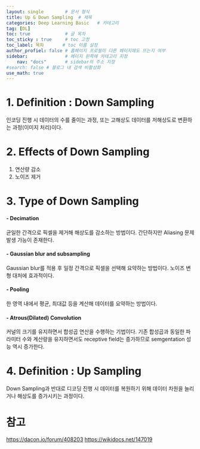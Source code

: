 ```yaml
---
layout: single        # 문서 형식
title: Up & Down Sampling  # 제목
categories: Deep Learning Basic   # 카테고리
tag: [DL]
toc: true             # 글 목차
toc_sticky : true     # toc 고정
toc_label: 목차       # toc 이름 설정
author_profiel: false # 홈페이지 프로필이 다른 페이지에도 뜨는지 여부
sidebar:              # 페이지 왼쪽에 카테고리 지정
    nav: "docs"       # sidebar의 주소 지정
#search: false # 블로그 내 검색 비활성화
use_math: true
---
```

# 1. Definition : Down Sampling
인코딩 진행 시 데이터의 수를 줄이는 과정, 또는 고해상도 데이터를 저해상도로 변환하는 과정(이미지 처리)이다.

# 2. Effects of Down Sampling
1. 연산량 감소
2. 노이즈 제거 

# 3. Type of Down Sampling
#### - Decimation
균일한 간격으로 픽셀을 제거해 해상도를 감소하는 방법이다. 간단하지만 Aliasing 문제 발생 가능이 존재한다.

#### - Gaussian blur and subsampling 
Gaussian blur를 적용 후 일정 간격으로 픽셀을 선택해 요약하는 방법이다. 노이즈 변형 대처에 효과적이다.

#### - Pooling
한 영역 내에서 평균, 최대값 등을 계산해 데이터를 요약하는 방법이다.

#### - Atrous(Dilated) Convolution
커널의 크기를 유지하면서 합성곱 연산을 수행하는 기법이다. 기존 합성곱과 동일한 파라미터 수와 계산량을 유지하면서도 receptive field는 증가하므로 semgentation 성능 역시 증가한다.

# 4. Definition : Up Sampling
Down Sampling과 반대로 디코딩 진행 시 데이터를 복원하기 위해 데이터 차원을 늘리거나 해상도를 증가시키는 과정이다.







# 참고

https://dacon.io/forum/408203
https://wikidocs.net/147019


